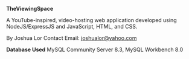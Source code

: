 **TheViewingSpace**

A YouTube-inspired, video-hosting web application developed using NodeJS/ExpressJS and JavaScript, HTML, and CSS.

By Joshua Lor
Contact Email: joshualor@yahoo.com

**Database Used**
MySQL Community Server 8.3, MySQL Workbench 8.0
